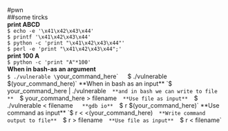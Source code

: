 #pwn  
##some tircks  
	**print ABCD**  
	`$ echo -e '\x41\x42\x43\x44'`  
	`$ printf '\x41\x42\x43\x44'`  
	`$ python -c 'print "\x41\x42\x43\x44"'`  
	`$ perl -e 'print "\x41\x42\x43\x44";'`  
	**print 100 A**  
	`$ python -c 'print "A"*100'`  
	**When in bash-as an argument**  
	`$ ./vulnerable \`your_command_here\``  
	`$ ./vulnerable $(your_command_here)`  
	**When in bash as an input**   
	`$ your_command_here | ./vulnerable`  
	**and in bash we can write to file **  
	`$ your_command_here > filename`  
	**Use file as input**  
	`$ ./vulnerable < filename`   
	**gdb io**  
	`$ r $(your_command_here)`  
	**Use command as input**  
	`$ r < <(your_command_here)`  
	**Write command output to file**  
	`$ r > filename`  
	**Use file as input**  
	`$ r < filename`  
	
